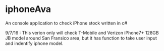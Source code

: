 # iphoneAva
An console application to check iPhone stock written in c#

9/7/16 : This verion only will check T-Mobile and Verizon iPhone7+ 128GB JB model around San Fransico area, but it has function to take user input and indentify iphone model.
